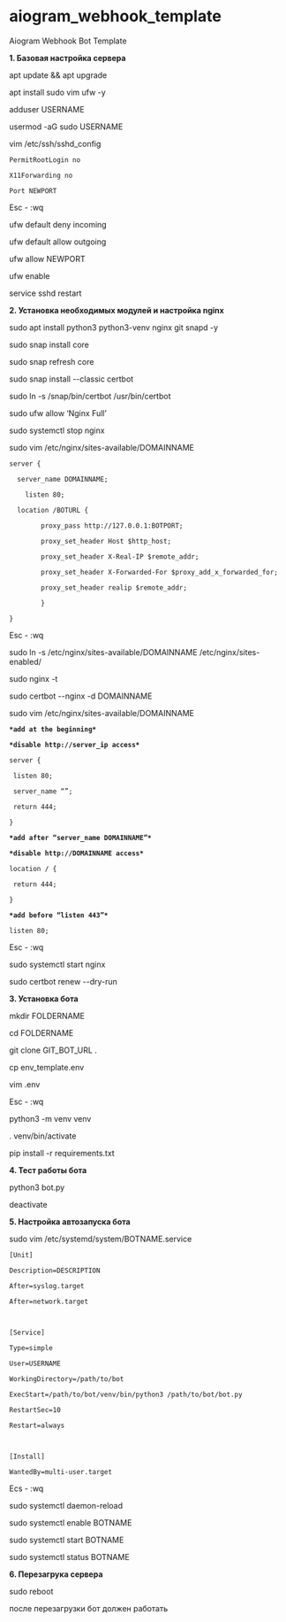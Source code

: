 # aiogram_webhook_template
Aiogram Webhook Bot Template

<p><b>1.	Базовая настройка сервера</b>

<p>apt update && apt upgrade
<p>apt install sudo vim ufw -y
<p>adduser USERNAME
<p>usermod -aG sudo USERNAME
<p>vim /etc/ssh/sshd_config

<p><code>PermitRootLogin no
<p>X11Forwarding no
<p>Port NEWPORT
</code>
<p>Esc - :wq
<p>ufw default deny incoming
<p>ufw default allow outgoing
<p>ufw allow NEWPORT
<p>ufw enable
<p>service sshd restart
<p><b>2.	Установка необходимых модулей и настройка nginx</b>
<p>sudo apt install python3 python3-venv nginx git snapd -y
<p>sudo snap install core
<p>sudo snap refresh core
<p>sudo snap install --classic certbot
<p>sudo ln -s /snap/bin/certbot /usr/bin/certbot
<p>sudo ufw allow ‘Nginx Full’
<p>sudo systemctl stop nginx
<p>sudo vim /etc/nginx/sites-available/DOMAINNAME

<p><code>server {
<p>  server_name DOMAINNAME;
<p>    listen 80;
<p>  location /BOTURL {
<p>        proxy_pass http://127.0.0.1:BOTPORT;
<p>        proxy_set_header Host $http_host;
<p>        proxy_set_header X-Real-IP $remote_addr;
<p>        proxy_set_header X-Forwarded-For $proxy_add_x_forwarded_for;
<p>        proxy_set_header realip $remote_addr;
<p>        }
<p>}
</code>
<p>Esc - :wq
<p>sudo ln -s /etc/nginx/sites-available/DOMAINNAME /etc/nginx/sites-enabled/
<p>sudo nginx -t
<p>sudo certbot --nginx -d DOMAINNAME
<p>sudo vim /etc/nginx/sites-available/DOMAINNAME

<p><code><b>*add at the beginning*</b>
<p><b>*disable http://server_ip access*</b>
<p>server {
<p>	listen 80;
<p>	server_name “”;
<p>	return 444;
<p>}
<p><b>*add after “server_name DOMAINNAME”*</b>
<p><b>*disable http://DOMAINNAME access*</b>
<p>location / {
<p>	return 444;
<p>}
<p><b>*add before “listen 443”*</b>
<p>listen 80;
</code>
<p>Esc - :wq
<p>sudo systemctl start nginx
<p>sudo certbot renew --dry-run
<p><b>3.	Установка бота</b>
<p>mkdir FOLDERNAME
<p>cd FOLDERNAME
<p>git clone GIT_BOT_URL .
<p>cp env_template.env
<p>vim .env
<p>Esc - :wq
<p>python3 -m venv venv
<p>. venv/bin/activate
<p>pip install -r requirements.txt
<p><b>4.	Тест работы бота</b>
<p>python3 bot.py
<p>deactivate
<p><b>5.	Настройка автозапуска бота</b>
<p>sudo vim /etc/systemd/system/BOTNAME.service

<p><code>[Unit]
<p>Description=DESCRIPTION
<p>After=syslog.target
<p>After=network.target
<p>
<p>[Service]
<p>Type=simple
<p>User=USERNAME
<p>WorkingDirectory=/path/to/bot
<p>ExecStart=/path/to/bot/venv/bin/python3 /path/to/bot/bot.py
<p>RestartSec=10
<p>Restart=always
<p>
<p>[Install]
<p>WantedBy=multi-user.target
</code>
<p>Ecs - :wq
<p>sudo systemctl daemon-reload
<p>sudo systemctl enable BOTNAME
<p>sudo systemctl start BOTNAME
<p>sudo systemctl status BOTNAME
<p><b>6.	Перезагрука сервера</b>
<p>sudo reboot
<p>после перезагрузки бот должен работать


